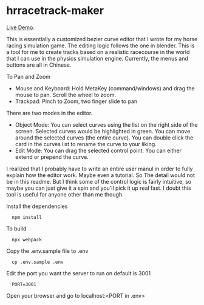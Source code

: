 # hrracetrack-maker

[Live Demo](https://vntchang.dev/racetrackMaker).

This is essentially a customized bezier curve editor that I wrote for my horse racing simulation game. The editing logic follows the one in blender. This is a tool for me to create tracks based on a realistic racecourse in the world that I can use in the physics simulation engine. Currently, the menus and buttons are all in Chinese.  

To Pan and Zoom 
- Mouse and Keyboard: Hold MetaKey (command/windows) and drag the mouse to pan. Scroll the wheel to zoom.
- Trackpad: Pinch to Zoom, two finger slide to pan

There are two modes in the editor. 
- Object Mode: You can select curves using the list on the right side of the screen. Selected curves would be highlighted in green. You can move around the selected curves (the entire curve). You can double click the card in the curves list to rename the curve to your liking.
- Edit Mode: You can drag the selected control point. You can either extend or prepend the curve. 

I realized that I probably have to write an entire user manul in order to fully explain how the editor work. Maybe even a tutorial. So The detail would not be in this readme. But I think some of the control logic is fairly intuitive, so maybe you can just give it a spin and you'll pick it up real fast. I doubt this tool is useful for anyone other than me though. 

Install the dependencies
```
  npm install 
```

To build
```
  npx webpack
```

Copy the .env.sample file to .env
```
  cp .env.sample .env
```

Edit the port you want the server to run on default is 3001
```
  PORT=3001
```

Open your browser and go to localhost:<PORT in .env>